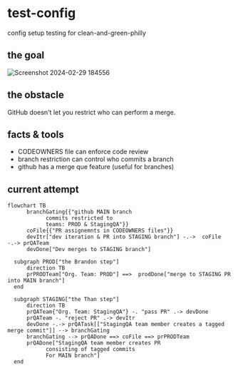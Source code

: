 # test-config
config setup testing for clean-and-green-philly 

## the goal
![Screenshot 2024-02-29 184556](https://github.com/test123432234/test-config/assets/13136141/2b022161-1540-4981-add2-4d6673401885)

## the obstacle 
GitHub doesn't let you restrict who can perform a merge.

## facts & tools
- CODEOWNERS file can enforce code review
- branch restriction can control who commits a branch
- github has a merge que feature (useful for branches)

## current attempt
```mermaid
flowchart TB
      branchGating{{"github MAIN branch
            commits restricted to
            teams: PROD & StagingQA"}}
      coFile{{"PR assignemnts in CODEOWNERS files"}}
      devItr["dev iteration & PR into STAGING branch"] -.->  coFile -.-> prQATeam
      devDone["Dev merges to STAGING branch"]
  
  subgraph PROD["the Brandon step"]
      direction TB
      prPRODTeam["Org. Team: PROD"] ==>  prodDone["merge to STAGING PR into MAIN branch"] 
  end
  
  subgraph STAGING["the Than step"]
      direction TB
      prQATeam{"Org. Team: StagingQA"} -. "pass PR" .-> devDone
      prQATeam -. "reject PR" .-> devItr
      devDone -.-> prQATask[["StagingQA team member creates a tagged merge commit"]] --> branchGating
      branchGating --> prQADone ==> coFile ==> prPRODTeam
      prQADone["StagingQA team member creates PR
            consisting of tagged commits
            For MAIN branch"] 
  end

```
